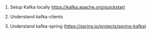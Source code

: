 1) Setup Kafka locally
https://kafka.apache.org/quickstart

2) Understand kafka-clients

3) Understand kafka-spring
(https://spring.io/projects/spring-kafka)
